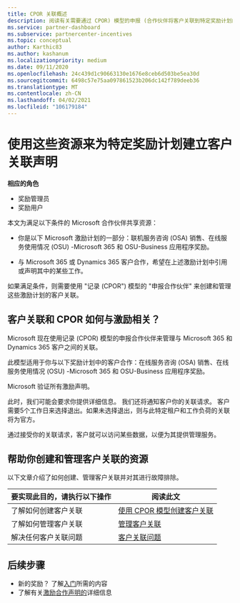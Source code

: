 ```yaml
---
title: CPOR 关联概述
description: 阅读有关需要通过 CPOR) 模型的申报 (合作伙伴将客户关联到特定奖励计划的合作伙伴的资源。
ms.service: partner-dashboard
ms.subservice: partnercenter-incentives
ms.topic: conceptual
author: Karthic83
ms.author: kashanum
ms.localizationpriority: medium
ms.date: 09/11/2020
ms.openlocfilehash: 24c439d1c90663130e1676e8ceb6d503be5ea30d
ms.sourcegitcommit: 6498c57e75aa097861523b206dc142f789deeb36
ms.translationtype: MT
ms.contentlocale: zh-CN
ms.lasthandoff: 04/02/2021
ms.locfileid: "106179184"
---
```

# <a name="use-these-resources-to-make-customer-association-claims-for-specific-incentives-programs"></a>使用这些资源来为特定奖励计划建立客户关联声明

**相应的角色**

- 奖励管理员
- 奖励用户

本文为满足以下条件的 Microsoft 合作伙伴共享资源：

- 你是以下 Microsoft 激励计划的一部分：联机服务咨询 (OSA) 销售、在线服务使用情况 (OSU) -Microsoft 365 和 OSU-Business 应用程序奖励。

- 与 Microsoft 365 或 Dynamics 365 客户合作，希望在上述激励计划中引用或声明其中的某些工作。

如果满足条件，则需要使用 "记录 (CPOR") 模型的 "申报合作伙伴" 来创建和管理这些激励计划的客户关联。
 
## <a name="how-do-customer-associations-and-cpor-relate-to-incentives"></a>客户关联和 CPOR 如何与激励相关？

Microsoft 现在使用记录 (CPOR) 模型的申报合作伙伴来管理与 Microsoft 365 和 Dynamics 365 客户之间的关联。

此模型适用于你与以下奖励计划中的客户合作：在线服务咨询 (OSA) 销售、在线服务使用情况 (OSU) -Microsoft 365 和 OSU-Business 应用程序奖励。

Microsoft 验证所有激励声明。

此时，我们可能会要求你提供详细信息。 我们还将通知客户你的关联请求。 客户需要5个工作日来选择退出。如果未选择退出，则与此特定租户和工作负荷的关联将为官方。

通过接受你的关联请求，客户就可以访问某些数据，以便为其提供管理服务。 

## <a name="resources-to-help-you-create-and-manage-customer-associations"></a>帮助你创建和管理客户关联的资源

以下文章介绍了如何创建、管理客户关联并对其进行故障排除。

|  **要实现此目的，请执行以下操作**  |  **阅读此文**  |
|--------------|-----------|
| 了解如何创建客户关联  | [使用 CPOR 模型创建客户关联](submit-osa-claim.md)  |
|了解如何管理客户关联  | [管理客户关联](incentives-manage-customer-associations.md)  |
|解决任何客户关联问题  | [客户关联问题](incentives-customer-association-issues.md)  |

## <a name="next-steps"></a>后续步骤

- 新的奖励？ 了解[入门](incentives-get-started-intro.md)所需的内容
- 了解有关[激励合作声明的](claims-overview.md)详细信息
